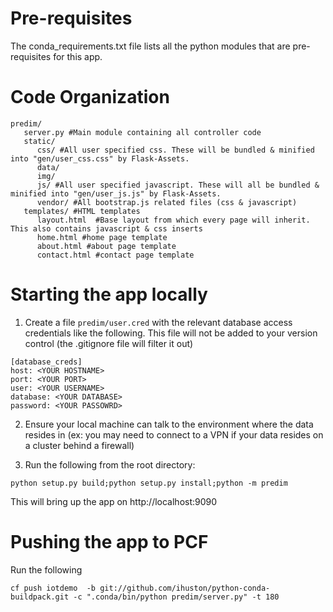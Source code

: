 Pre-requisites
==============
The conda_requirements.txt file lists all the python modules that are pre-requisites for this app.

Code Organization
==================
```
predim/
   server.py #Main module containing all controller code
   static/
      css/ #All user specified css. These will be bundled & minified into "gen/user_css.css" by Flask-Assets.    
      data/   
      img/    
      js/ #All user specified javascript. These will all be bundled & minified into "gen/user_js.js" by Flask-Assets.    
      vendor/ #All bootstrap.js related files (css & javascript)
   templates/ #HTML templates
      layout.html  #Base layout from which every page will inherit. This also contains javascript & css inserts
      home.html #home page template
      about.html #about page template
      contact.html #contact page template
```

Starting the app locally
========================

1. Create a file ```predim/user.cred``` with the relevant database access credentials like the following. This file will not be added to your version control (the .gitignore file will filter it out)
```
[database_creds]
host: <YOUR HOSTNAME>
port: <YOUR PORT>
user: <YOUR USERNAME>
database: <YOUR DATABASE>
password: <YOUR PASSOWRD>
```

2. Ensure your local machine can talk to the environment where the data resides in (ex: you may need to connect to a VPN if your data resides on a cluster behind a firewall)

3. Run the following from the root directory:
```
python setup.py build;python setup.py install;python -m predim
```
This will bring up the app on http://localhost:9090

Pushing the app to PCF
======================
Run the following
```
cf push iotdemo  -b git://github.com/ihuston/python-conda-buildpack.git -c ".conda/bin/python predim/server.py" -t 180 
```
